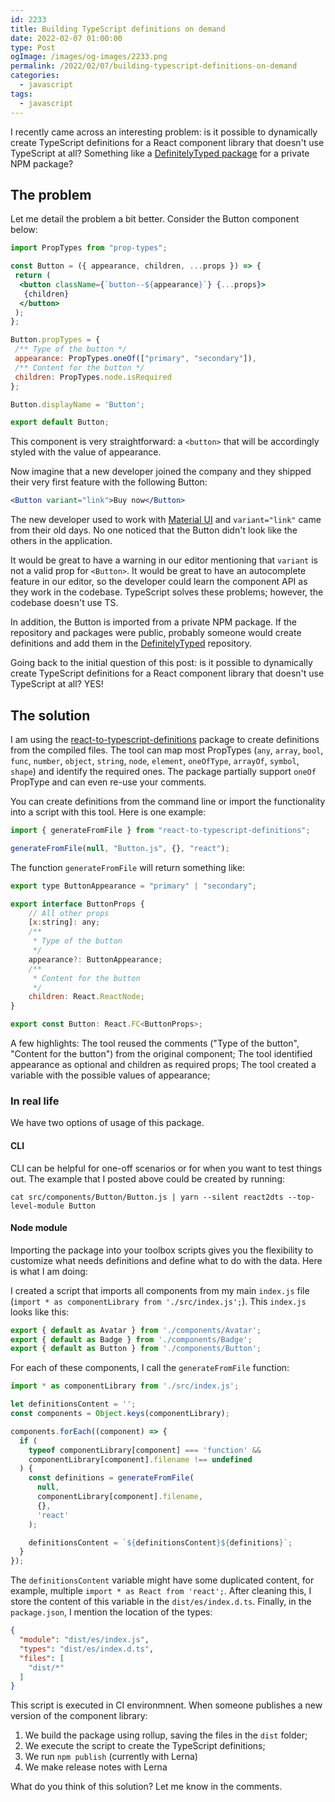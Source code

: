 ```yaml
---
id: 2233
title: Building TypeScript definitions on demand
date: 2022-02-07 01:00:00
type: Post
ogImage: /images/og-images/2233.png
permalink: /2022/02/07/building-typescript-definitions-on-demand
categories:
  - javascript
tags:
  - javascript
---
```


I recently came across an interesting problem: is it possible to dynamically create TypeScript definitions for a React component library that doesn't use TypeScript at all? Something like a [DefinitelyTyped package](https://github.com/DefinitelyTyped/DefinitelyTyped) for a private NPM package?

## The problem 

Let me detail the problem a bit better. Consider the Button component below:

```jsx
import PropTypes from "prop-types";

const Button = ({ appearance, children, ...props }) => {
 return (
  <button className={`button--${appearance}`} {...props}>
   {children}
  </button>
 );
};

Button.propTypes = {
 /** Type of the button */
 appearance: PropTypes.oneOf(["primary", "secondary"]),
 /** Content for the button */
 children: PropTypes.node.isRequired
};

Button.displayName = 'Button';

export default Button;
```

This component is very straightforward: a `<button>` that will be accordingly styled with the value of appearance.

Now imagine that a new developer joined the company and they shipped their very first feature with the following Button:

```jsx
<Button variant="link">Buy now</Button>
```

The new developer used to work with [Material UI](https://mui.com/components/buttons/) and `variant="link"` came from their old days. No one noticed that the Button didn't look like the others in the application.

It would be great to have a warning in our editor mentioning that `variant` is not a valid prop for `<Button>`. It would be great to have an autocomplete feature in our editor, so the developer could learn the component API as they work in the codebase. TypeScript solves these problems; however, the codebase doesn't use TS. 

In addition, the Button is imported from a private NPM package. If the repository and packages were public, probably someone would create definitions and add them in the [DefinitelyTyped](https://github.com/DefinitelyTyped/DefinitelyTyped) repository.

Going back to the initial question of this post: is it possible to dynamically create TypeScript definitions for a React component library that doesn't use TypeScript at all? YES!

## The solution

I am using the [react-to-typescript-definitions](https://www.npmjs.com/package/react-to-typescript-definitions) package to create definitions from the compiled files. The tool can map most PropTypes (`any`, `array`, `bool`, `func`, `number`, `object`, `string`, `node`, `element`, `oneOfType`, `arrayOf`, `symbol`, `shape`) and identify the required ones. The package partially support `oneOf` PropType and can even re-use your comments.

You can create definitions from the command line or import the functionality into a script with this tool. Here is one example:

```js
import { generateFromFile } from "react-to-typescript-definitions";

generateFromFile(null, "Button.js", {}, "react");
```

The function `generateFromFile` will return something like:

```js
export type ButtonAppearance = "primary" | "secondary";

export interface ButtonProps {
    // All other props
    [x:string]: any;
    /**
     * Type of the button
     */
    appearance?: ButtonAppearance;
    /**
     * Content for the button
     */
    children: React.ReactNode;
}

export const Button: React.FC<ButtonProps>;
```

A few highlights:
The tool reused the comments ("Type of the button", "Content for the button") from the original component;
The tool identified appearance as optional and children as required props;
The tool created a variable with the possible values of appearance;

### In real life

We have two options of usage of this package.

#### CLI

CLI can be helpful for one-off scenarios or for when you want to test things out. The example that I posted above could be created by running:

```
cat src/components/Button/Button.js | yarn --silent react2dts --top-level-module Button
```

#### Node module

Importing the package into your toolbox scripts gives you the flexibility to customize what needs definitions and define what to do with the data. Here is what I am doing:

I created a script that imports all components from my main `index.js` file (`import * as componentLibrary from './src/index.js';`). This `index.js` looks like this:

```js
export { default as Avatar } from './components/Avatar';
export { default as Badge } from './components/Badge';
export { default as Button } from './components/Button';
```

For each of these components, I call the `generateFromFile` function:

```js
import * as componentLibrary from './src/index.js';

let definitionsContent = '';
const components = Object.keys(componentLibrary);

components.forEach((component) => {
  if (
    typeof componentLibrary[component] === 'function' &&
    componentLibrary[component].filename !== undefined
  ) {
    const definitions = generateFromFile(
      null,
      componentLibrary[component].filename,
      {},
      'react'
    );

    definitionsContent = `${definitionsContent}${definitions}`;
  }
});
``` 

The `definitionsContent` variable might have some duplicated content, for example, multiple `import * as React from 'react';`. After cleaning this, I store the content of this variable in the `dist/es/index.d.ts`. Finally, in the `package.json`, I mention the location of the types:

```json
{
  "module": "dist/es/index.js",
  "types": "dist/es/index.d.ts",
  "files": [
    "dist/*"
  ]
}
```

This script is executed in CI environmnent. When someone publishes a new version of the component library:

1. We build the package using rollup, saving the files in the `dist` folder;
2. We execute the script to create the TypeScript definitions;
3. We run `npm publish` (currently with Lerna)
4. We make release notes with Lerna

What do you think of this solution? Let me know in the comments.
